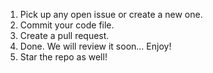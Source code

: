 1. Pick up any open issue or create a new one.
2. Commit your code file.
3. Create a pull request.
4. Done. We will review it soon... Enjoy!
5. Star the repo as well!
